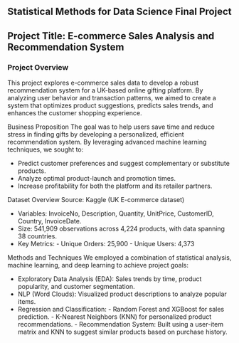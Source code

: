 ## Statistical Methods for Data Science Final Project
## Project Title: E-commerce Sales Analysis and Recommendation System

### Project Overview
This project explores e-commerce sales data to develop a robust recommendation system for a UK-based online gifting platform. By analyzing user behavior and transaction patterns, we aimed to create a system that optimizes product suggestions, predicts sales trends, and enhances the customer shopping experience.

Business Proposition
The goal was to help users save time and reduce stress in finding gifts by developing a personalized, efficient recommendation system. By leveraging advanced machine learning techniques, we sought to:

- Predict customer preferences and suggest complementary or substitute products.
- Analyze optimal product-launch and promotion times.
- Increase profitability for both the platform and its retailer partners.

Dataset Overview
Source: Kaggle (UK E-commerce dataset)
- Variables: InvoiceNo, Description, Quantity, UnitPrice, CustomerID, Country, InvoiceDate.
- Size: 541,909 observations across 4,224 products, with data spanning 38 countries.
- Key Metrics:
            - Unique Orders: 25,900
            - Unique Users: 4,373
  
Methods and Techniques
We employed a combination of statistical analysis, machine learning, and deep learning to achieve project goals:

- Exploratory Data Analysis (EDA): Sales trends by time, product popularity, and customer segmentation.
- NLP (Word Clouds): Visualized product descriptions to analyze popular items.
- Regression and Classification:
            - Random Forest and XGBoost for sales prediction.
            - K-Nearest Neighbors (KNN) for personalized product recommendations.
            - Recommendation System: Built using a user-item matrix and KNN to suggest similar products based on purchase history.

